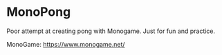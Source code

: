﻿# MonoPong

Poor attempt at creating pong with Monogame. Just for fun and practice.

MonoGame: https://www.monogame.net/